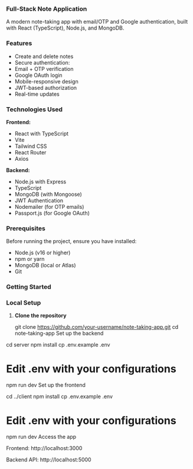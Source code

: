 ### Full-Stack Note Application ###

A modern note-taking app with email/OTP and Google authentication, built with React (TypeScript), Node.js, and MongoDB.

### Features

- Create and delete notes
- Secure authentication:
- Email + OTP verification
- Google OAuth login
- Mobile-responsive design
- JWT-based authorization
- Real-time updates

### Technologies Used

**Frontend:**
- React with TypeScript
- Vite
- Tailwind CSS
- React Router
- Axios

**Backend:**
- Node.js with Express
- TypeScript
- MongoDB (with Mongoose)
- JWT Authentication
- Nodemailer (for OTP emails)
- Passport.js (for Google OAuth)

### Prerequisites

Before running the project, ensure you have installed:

- Node.js (v16 or higher)
- npm or yarn
- MongoDB (local or Atlas)
- Git

### Getting Started

### Local Setup 

1. **Clone the repository**
   
   git clone https://github.com/your-username/note-taking-app.git
   cd note-taking-app
Set up the backend

cd server
npm install
cp .env.example .env
# Edit .env with your configurations
npm run dev
Set up the frontend

cd ../client
npm install
cp .env.example .env
# Edit .env with your configurations
npm run dev
Access the app

Frontend: http://localhost:3000

Backend API: http://localhost:5000
